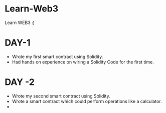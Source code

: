 # Learn-Web3
Learn WEB3 :)

# DAY-1

- Wrote my first smart contract using Solidity.
- Had hands on experience on wiring a Solidity Code for the first time.
  
# DAY -2 

- Wrote my second smart contract using Solidity.
- Wrote a smart contract which could perform operations like a calculator.
- 
